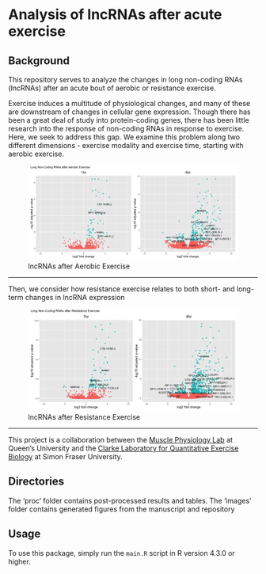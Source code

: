 
<!-- README.md is generated from README.Rmd. Please edit that file -->

# Analysis of lncRNAs after acute exercise

## Background

This repository serves to analyze the changes in long non-coding RNAs
(lncRNAs) after an acute bout of aerobic or resistance exercise.

Exercise induces a multitude of physiological changes, and many of these
are downstream of changes in cellular gene expression. Though there has
been a great deal of study into protein-coding genes, there has been
little research into the response of non-coding RNAs in response to
exercise. Here, we seek to address this gap. We examine this problem
along two different dimensions - exercise modality and exercise time,
starting with aerobic exercise.

<figure>
<img src="images/lncRNA_aerobic_volcano.png"
alt="lncRNAs after Aerobic Exercise" />
<figcaption aria-hidden="true">lncRNAs after Aerobic
Exercise</figcaption>
</figure>

------------------------------------------------------------------------

Then, we consider how resistance exercise relates to both short- and
long-term changes in lncRNA expression

<figure>
<img src="images/lncRNA_resistance_volcano.png"
alt="lncRNAs after Resistance Exercise" />
<figcaption aria-hidden="true">lncRNAs after Resistance
Exercise</figcaption>
</figure>

------------------------------------------------------------------------

This project is a collaboration between the [Muscle Physiology
Lab](https://skhs.queensu.ca/qmpl/) at Queen’s University and the
[Clarke Laboratory for Quantitative Exercise
Biology](https://www.sfu.ca/clarkelab-bpk.html) at Simon Fraser
University.

## Directories

The ‘proc’ folder contains post-processed results and tables. The
‘images’ folder contains generated figures from the manuscript and
repository

## Usage

To use this package, simply run the `main.R` script in R version 4.3.0
or higher.
